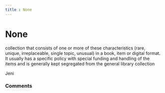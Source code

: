 ```yaml
---
title : None
---
```

None
=====================
collection that consists of one or more of these characteristics (rare,
unique, irreplaceable, single topic, unusual) in a book, item or digital
format. It usually has a specific policy with special funding and
handling of the items and is generally kept segregated from the general
library collection

Jeni

### Comments ###


